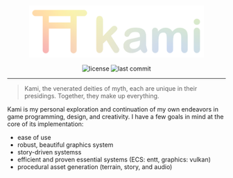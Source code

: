 <p align="center">
  <img alt="Kami Logo" src="assets/kami_logo_banner_gradient.svg" style="width: 80%">   
</p>
<p align="center">
  <img alt="license" src="https://img.shields.io/github/license/SwampPear/kami.svg">
  <img alt="last commit" src="https://img.shields.io/github/last-commit/SwampPear/kami.svg">
</p>




<hr>

> Kami, the venerated deities of myth, each are unique in their presidings. Together, they make up everything.

Kami is my personal exploration and continuation of my own endeavors in game programming, design, and creativity.
I have a few goals in mind at the core of its implementation:

- ease of use
- robust, beautiful graphics system
- story-driven systemss
- efficient and proven essential systems (ECS: entt, graphics: vulkan)
- procedural asset generation (terrain, story, and audio)
